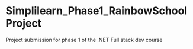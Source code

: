 # Simplilearn_Phase1_RainbowSchoolProject
Project submission for phase 1 of the .NET Full stack dev course
